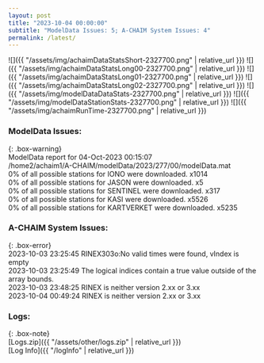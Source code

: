 ```yaml
---
layout: post
title: "2023-10-04 00:00:00"
subtitle: "ModelData Issues: 5; A-CHAIM System Issues: 4"
permalink: /latest/
---
```


![]({{ "/assets/img/achaimDataStatsShort-2327700.png" | relative_url }})
![]({{ "/assets/img/achaimDataStatsLong00-2327700.png" | relative_url }})
![]({{ "/assets/img/achaimDataStatsLong01-2327700.png" | relative_url }})
![]({{ "/assets/img/achaimDataStatsLong02-2327700.png" | relative_url }})
![]({{ "/assets/img/modelDataDataStats-2327700.png" | relative_url }})
![]({{ "/assets/img/modelDataStationStats-2327700.png" | relative_url }})
![]({{ "/assets/img/achaimRunTime-2327700.png" | relative_url }})


### ModelData Issues:  
  
{: .box-warning}  
 ModelData report for 04-Oct-2023 00:15:07   
 /home2/achaim1/A-CHAIM/modelData/2023/277/00/modelData.mat   
 0% of all possible stations for IONO were downloaded. x1014   
 0% of all possible stations for JASON were downloaded. x5   
 0% of all possible stations for SENTINEL were downloaded. x317   
 0% of all possible stations for KASI were downloaded. x5526   
 0% of all possible stations for KARTVERKET were downloaded. x5235   
  
### A-CHAIM System Issues:  
  
{: .box-error}  
2023-10-03 23:25:45 RINEX303o:No valid times were found, vIndex is empty  
2023-10-03 23:25:49 The logical indices contain a true value outside of the array bounds.  
2023-10-03 23:48:25 RINEX is neither version 2.xx or 3.xx  
2023-10-04 00:49:24 RINEX is neither version 2.xx or 3.xx  

### Logs:  
  
{: .box-note}  
[Logs.zip]({{ "/assets/other/logs.zip" | relative_url }})  
[Log Info]({{ "/logInfo" | relative_url }})  
